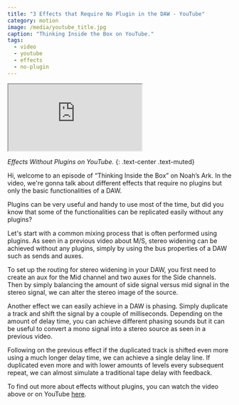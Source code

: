 ```yaml
---
title: "3 Effects that Require No Plugin in the DAW - YouTube"
category: motion
image: /media/youtube_title.jpg
caption: "Thinking Inside the Box on YouTube."
tags:
  - video
  - youtube
  - effects
  - no-plugin
---
```


<div class="embed-responsive embed-responsive-16by9">
	<iframe class="embed-responsive-item" src="https://www.youtube.com/embed/HogbAjvNMsE" allowfullscreen></iframe>
</div>

_Effects Without Plugins on YouTube._
{: .text-center .text-muted}

Hi, welcome to an episode of “Thinking Inside the Box” on Noah’s Ark. In the video, we're gonna talk about different effects that require no plugins but only the basic functionalities of a DAW.

Plugins can be very useful and handy to use most of the time, but did you know that some of the functionalities can be replicated easily without any plugins?

Let's start with a common mixing process that is often performed using plugins. As seen in a previous video about M/S, stereo widening can be achieved without any plugins, simply by using the bus properties of a DAW such as sends and auxes.

To set up the routing for stereo widening in your DAW, you first need to create an aux for the Mid channel and two auxes for the Side channels. Then by simply balancing the amount of side signal versus mid signal in the stereo signal, we can alter the stereo image of the source.

Another effect we can easily achieve in a DAW is phasing. Simply duplicate a track and shift the signal by a couple of milliseconds. Depending on the amount of delay time, you can achieve different phasing sounds but it can be useful to convert a mono signal into a stereo source as seen in a previous video.

Following on the previous effect if the duplicated track is shifted even more using a much longer delay time, we can achieve a single delay line. If duplicated even more and with lower amounts of levels every subsequent repeat, we can almost simulate a traditional tape delay with feedback.

To find out more about effects without plugins, you can watch the video above or on YouTube [here](https://youtu.be/HogbAjvNMsE).

